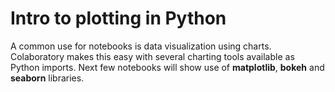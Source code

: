 # Intro to plotting in Python

A common use for notebooks is data visualization using charts. Colaboratory makes this easy with several charting tools available as Python imports. Next few notebooks will show use of **matplotlib**, **bokeh** and **seaborn** libraries.